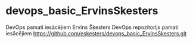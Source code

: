 # devops_basic_ErvinsSkesters
DevOps pamati iesācējiem
Ervīns Šķesters DevOps repozitorijs pamati iesācējiem
https://github.com/eskesters/devops_basic_ErvinsSkesters.git

